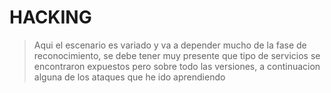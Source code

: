 # HACKING

> Aqui el escenario es variado y va a depender mucho de la fase de reconocimiento, se debe tener muy presente que tipo de servicios se encontraron expuestos pero sobre todo las versiones, a continuacion alguna de los ataques que he ido aprendiendo
